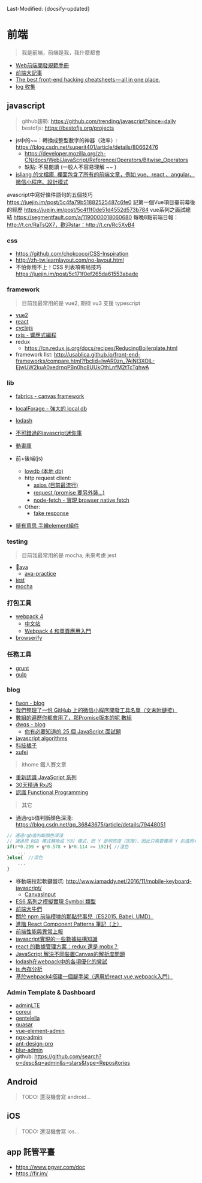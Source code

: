 Last-Modified: {docsify-updated}

# 前端

> 我是前端，前端是我，我什麼都會

- [Web前端開發規範手冊](https://segmentfault.com/a/1190000014317104)
- [前端大記事](http://qianduanyule.club/)
- [The best front-end hacking cheatsheets — all in one place.](https://medium.freecodecamp.org/modern-frontend-hacking-cheatsheets-df9c2566c72a)
- [log 收集](https://1c7.me/2018-8-31-front-end-error-tracking/)

## javascript

> github趨勢: https://github.com/trending/javascript?since=daily
> bestofjs: https://bestofjs.org/projects

- js中的~~：轉換成整型數字的神器（效率）: https://blog.csdn.net/superit401/article/details/80662476
  - https://developer.mozilla.org/zh-CN/docs/Web/JavaScript/Reference/Operators/Bitwise_Operators
  - 缺點: 不易閱讀 (一般人不容易理解 ~~ )
- [jsliang 的文檔庫. 裡面包含了所有的前端文章，例如 vue、react,、angular、微信小程序、設計模式](https://github.com/LiangJunrong/document-library)

avascript中寫好條件語句的五個技巧
https://juejin.im/post/5c4fa79b51882525487c6fe0
記第一個Vue項目臺前幕後的經歷
https://juejin.im/post/5c4f1f0de51d4552d573b784
vue系列之面試總結
https://segmentfault.com/a/1190000018060680
每晚8點前端日報：http://t.cn/RaTsQX7，歡迎star：http://t.cn/Rc5XyB4

### css

- https://github.com/chokcoco/CSS-Inspiration
- http://zh-tw.learnlayout.com/no-layout.html
- 不怕你用不上！CSS 列表項佈局技巧 https://juejin.im/post/5c171f0ef265da61553abade

### framework

> 目前我最常用的是 vue2, 期待 vu3 支援 typescript

- [vue2](/f2e/js/framework/vue.md#vue)
- [react](/f2e/js/framework/react.md#react)
- [cyclejs](/f2e/js/framework/cyclejs.md#cyclejs)
- [rxjs - 響應式編程](/f2e/js/framework/rxjs.md#rxjs)
- redux
  - https://cn.redux.js.org/docs/recipes/ReducingBoilerplate.html
- framework list: http://usablica.github.io/front-end-frameworks/compare.html?fbclid=IwAR0zn_7AiNI3XOlL-EjwUW2kuA0xedrnqPBn0hc8UUkOthLnfM2tTcTqhwA

### lib

- [fabrics - canvas framework](https://github.com/kangax/fabric.js)
- [localForage - 強大的 local db](https://github.com/localForage/localForage)
- [lodash](/f2e/js/lodash.md)
- [不可錯過的javascript迷你庫
](https://juejin.im/entry/5aa728fbf265da239147c59a?utm_source=gold_browser_extension)

- [動畫庫](https://github.com/greensock/GreenSock-JS)
- 前+後端(js)
  - [lowdb (本地 db)](https://github.com/typicode/lowdb)
  - http request client:
    - [axios (目前最流行)](https://github.com/axios/axios)
    - [request (promise 要另外裝...)](https://github.com/request/request)
    - [node-fetch - 實現 browser native fetch](https://github.com/bitinn/node-fetch/)
  - Other:
    - [fake response](http://www.fakeresponse.com/)
- [挺有意思 手繪element組件](https://github.com/wiredjs/wired-elements)

### testing

> 目前我最常用的是 mocha, 未來考慮 jest

- [ava](https://github.com/avajs/ava)
  - [ava-practice](http://i5ting.github.io/ava-practice/)
- [jest](https://github.com/facebook/jest)
- [mocha](https://github.com/mochajs/mocha)

### 打包工具

- [webpack 4](https://webpack.js.org/)
  - [中文站](https://webpack.docschina.org/)
  - [Webpack 4 和單頁應用入門](https://github.com/fenivana/webpack-and-spa-guide)
- [browserify](http://browserify.org/)

### 任務工具

- [grunt](https://gruntjs.com/)
- [gulp](https://gulpjs.com/)

### blog

- [fwon - blog](https://github.com/fwon/blog)
- [我們整理了一份 GitHub 上的微信小程序開發工具名單（文末附鏈接）](https://mp.weixin.qq.com/s/DxwkB7tZH4lzt3vUU_dunw)
- [數組的遍歷你都會用了，那Promise版本的呢 數組](https://segmentfault.com/a/1190000014598785)
- [dwqs - blog](https://github.com/dwqs/blog/issues)
  - [你有必要知道的 25 個 JavaScript 面試題](https://github.com/dwqs/blog/issues/17)
- [javascript algorithms](https://github.com/trekhleb/javascript-algorithms)
- [科技橘子](https://blog.techbridge.cc/)
- [xufei](https://github.com/xufei/blog)

> ithome 鐵人賽文章

- [重新認識 JavaScript 系列](https://ithelp.ithome.com.tw/users/20065504/ironman/1259)
- [30天精通 RxJS](https://ithelp.ithome.com.tw/ironman/articles/1199)
- [認識 Functional Programming](https://ithelp.ithome.com.tw/articles/10191612)

> 其它

- 通過rgb值判斷顏色深淺: https://blog.csdn.net/qq_36843675/article/details/79448051

```js
// 通過rgb值判斷顏色深淺
// 通過把 RGB 模式轉換成 YUV 模式，而 Y 是明亮度（灰階），因此只需要獲得 Y 的值而判斷他是否足夠亮就可以了：
if(r*0.299 + g*0.578 + b*0.114 >= 192){ //淺色
    ...
}else{  //深色
    ...
}
```

- 移動端拉起軟鍵盤坑: http://www.iamaddy.net/2016/11/mobile-keyboard-javascript/
  - [CanvasInput](https://goldfirestudios.com/blog/108/CanvasInput-HTML5-Canvas-Text-Input)
- [ES6 系列之模擬實現 Symbol 類型](https://segmentfault.com/a/1190000015262174)
- [前端大牛們](https://news.cnblogs.com/n/500861/)
- [關於 npm 前端模塊的那點兒事兒（ES2015, Babel, UMD）](http://dxy-biz-developer.github.io/2016/03/things-about-npm-front-end-modules/)
- [進階 React Component Patterns 筆記（上）](https://blog.techbridge.cc/2018/06/27/advanced-react-component-patterns-note/)
- [前端性能與異常上報](https://segmentfault.com/a/1190000015808043)
- [javascript實現的一些數據結構知識](https://github.com/captainwz/JSer-Algorithm)
- [react 的數據管理方案：redux 還是 mobx？](https://imweb.io/topic/59f4833db72024f03c7f49b4)
- [JavaScript 解決不同裝置Canvas的解析度問題](http://kuan-wei-kuo-blog.logdown.com/posts/736565-javascript-canvas-of-different-device-resolution)
- [lodash在webpack中的各項優化的嘗試](https://zhuanlan.zhihu.com/p/36280323)
- [js 內存分析](http://wiki.jikexueyuan.com/project/chrome-devtools/javascript-memory-profiling.html)
- [基於webpack4搭建一個腳手架（適用於react,vue,webpack入門）](https://yq.aliyun.com/articles/619737)

### Admin Template & Dashboard

- [adminLTE](https://github.com/almasaeed2010/AdminLTE/releases)
- [coreui](https://github.com/coreui/coreui-free-bootstrap-admin-template)
- [gentelella](https://github.com/puikinsh/gentelella)
- [quasar](https://github.com/quasarframework/quasar)
- [vue-element-admin](https://github.com/PanJiaChen/vue-element-admin)
- [ngx-admin](https://github.com/akveo/ngx-admin)
- [ant-design-pro](https://github.com/ant-design/ant-design-pro)
- [blur-admin](https://github.com/akveo/blur-admin)
- github: https://github.com/search?o=desc&q=admin&s=stars&type=Repositories


## Android

> TODO: 還沒機會寫 android...

## iOS

> TODO: 還沒機會寫 ios...

## app 託管平臺

- https://www.pgyer.com/doc
- https://fir.im/